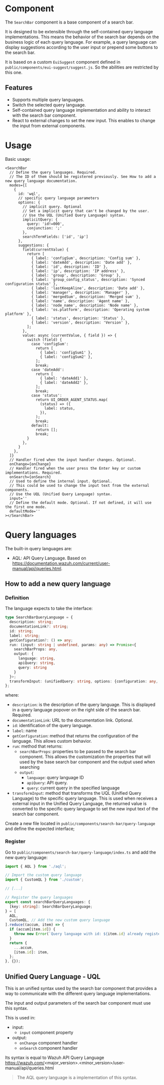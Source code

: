 # Component

The `SearchBar` component is a base component of a search bar.

It is designed to be extensible through the self-contained query language implementations. This means
the behavior of the search bar depends on the business logic of each query language. For example, a
query language can display suggestions according to the user input or prepend some buttons to the search bar.

It is based on a custom `EuiSuggest` component defined in `public/components/eui-suggest/suggest.js`. So the
abilities are restricted by this one.

## Features

- Supports multiple query languages.
- Switch the selected query language.
- Self-contained query language implementation and ability to interact with the search bar component.
- React to external changes to set the new input. This enables to change the input from external components.

# Usage

Basic usage:

```tsx
<SearchBar
  // Define the query languages. Required.
  // The ID of them should be registered previously. See How to add a new query language documentation.
  modes={[
    {
      id: 'wql',
      // specific query language parameters
      options: {
        // implicit query. Optional
        // Set a implicit query that can't be changed by the user.
        // Use the UQL (Unified Query Language) syntax.
        implicitQuery: {
          query: 'id!=000',
          conjunction: ';'
        },
        searchTermFields: ['id', 'ip']
      },
      suggestions: {
        field(currentValue) {
          return [
            { label: 'configSum', description: 'Config sum' },
            { label: 'dateAdd', description: 'Date add' },
            { label: 'id', description: 'ID' },
            { label: 'ip', description: 'IP address' },
            { label: 'group', description: 'Group' },
            { label: 'group_config_status', description: 'Synced configuration status' },
            { label: 'lastKeepAline', description: 'Date add' },
            { label: 'manager', description: 'Manager' },
            { label: 'mergedSum', description: 'Merged sum' },
            { label: 'name', description: 'Agent name' },
            { label: 'node_name', description: 'Node name' },
            { label: 'os.platform', description: 'Operating system platform' },
            { label: 'status', description: 'Status' },
            { label: 'version', description: 'Version' },
          ];
        },
        value: async (currentValue, { field }) => {
          switch (field) {
            case 'configSum':
              return [
                { label: 'configSum1' },
                { label: 'configSum2' },
              ];
              break;
            case 'dateAdd':
              return [
                { label: 'dateAdd1' },
                { label: 'dateAdd2' },
              ];
              break;
            case 'status':
              return UI_ORDER_AGENT_STATUS.map(
                (status) => ({
                  label: status,
                }),
              );
              break;
            default:
              return [];
              break;
          }
        },
      }
    },
  ]}
  // Handler fired when the input handler changes. Optional.
  onChange={onChange}
  // Handler fired when the user press the Enter key or custom implementations. Required.
  onSearch={onSearch}
  // Used to define the internal input. Optional.
  // This could be used to change the input text from the external components.
  // Use the UQL (Unified Query Language) syntax.
  input=''
  // Define the default mode. Optional. If not defined, it will use the first one mode.
  defaultMode=''
></SearchBar>
```

# Query languages

The built-in query languages are:

- AQL: API Query Language. Based on https://documentation.wazuh.com/current/user-manual/api/queries.html.

## How to add a new query language

### Definition

The language expects to take the interface:

```ts
type SearchBarQueryLanguage = {
  description: string;
  documentationLink?: string;
  id: string;
  label: string;
  getConfiguration?: () => any;
  run: (input: string | undefined, params: any) => Promise<{
    searchBarProps: any,
    output: {
      language: string,
      apiQuery: string,
      query: string
    }
  }>;
  transformInput: (unifiedQuery: string, options: {configuration: any, parameters: any}) => string;
};
```

where:

- `description`: is the description of the query language. This is displayed in a query language popover
  on the right side of the search bar. Required.
- `documentationLink`: URL to the documentation link. Optional.
- `id`: identification of the query language.
- `label`: name
- `getConfiguration`: method that returns the configuration of the language. This allows custom behavior.
- `run`: method that returns:
  - `searchBarProps`: properties to be passed to the search bar component. This allows the
  customization the properties that will used by the base search bar component and the output used when searching
  - `output`:
    - `language`: query language ID
    - `apiQuery`: API query.
    - `query`: current query in the specified language
- `transformInput`: method that transforms the UQL (Unified Query Language) to the specific query
  language. This is used when receives a external input in the Unified Query Language, the returned
  value is converted to the specific query language to set the new input text of the search bar
  component.

Create a new file located in `public/components/search-bar/query-language` and define the expected interface;

### Register

Go to `public/components/search-bar/query-language/index.ts` and add the new query language:

```ts
import { AQL } from './aql';

// Import the custom query language
import { CustomQL } from './custom';

// [...]

// Register the query languages
export const searchBarQueryLanguages: {
  [key: string]: SearchBarQueryLanguage;
} = [
  AQL,
  CustomQL, // Add the new custom query language
].reduce((accum, item) => {
  if (accum[item.id]) {
    throw new Error(`Query language with id: ${item.id} already registered.`);
  }
  return {
    ...accum,
    [item.id]: item,
  };
}, {});
```

## Unified Query Language - UQL

This is an unified syntax used by the search bar component that provides a way to communicate
with the different query language implementations.

The input and output parameters of the search bar component must use this syntax.

This is used in:
- input:
  - `input` component property
- output:
  - `onChange` component handler 
  - `onSearch` component handler

Its syntax is equal to Wazuh API Query Language
https://wazuh.com/<major_version>.<minor_version>/user-manual/api/queries.html

> The AQL query language is a implementation of this syntax.